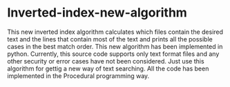# Inverted-index-new-algorithm
This new inverted index algorithm calculates which files contain the desired text and the lines that contain most of the text and prints all the possible cases in the best match order. This new algorithm has been implemented in python. Currently, this source code supports only text format files and any other security or error cases have not been considered. Just use this algorithm for gettig a new way of text searching. All the code has been implemented in the Procedural programming way.
